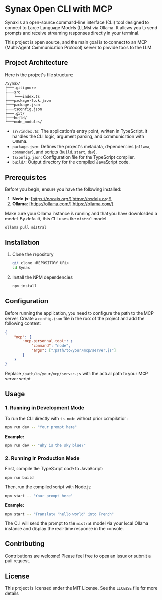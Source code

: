 # Synax Open CLI with MCP

Synax is an open-source command-line interface (CLI) tool designed to connect to Large Language Models (LLMs) via Ollama. It allows you to send prompts and receive streaming responses directly in your terminal.

This project is open source, and the main goal is to connect to an MCP (Multi-Agent Communication Protocol) server to provide tools to the LLM.

## Project Architecture

Here is the project's file structure:

```
/Synax/
├───.gitignore
├───src
│   └───index.ts
├───package-lock.json
├───package.json
├───tsconfig.json
├───.git/
├───build/
└───node_modules/
```

-   `src/index.ts`: The application's entry point, written in TypeScript. It handles the CLI logic, argument parsing, and communication with Ollama.
-   `package.json`: Defines the project's metadata, dependencies (`ollama`, `commander`), and scripts (`build`, `start`, `dev`).
-   `tsconfig.json`: Configuration file for the TypeScript compiler.
-   `build/`: Output directory for the compiled JavaScript code.

## Prerequisites

Before you begin, ensure you have the following installed:

1.  **Node.js**: [https://nodejs.org/](https://nodejs.org/)
2.  **Ollama**: [https://ollama.com/](https://ollama.com/)

Make sure your Ollama instance is running and that you have downloaded a model. By default, this CLI uses the `mistral` model.

```sh
ollama pull mistral
```

## Installation

1.  Clone the repository:
    ```sh
    git clone <REPOSITORY_URL>
    cd Synax
    ```
2.  Install the NPM dependencies:
    ```sh
    npm install
    ```

## Configuration

Before running the application, you need to configure the path to the MCP server. Create a `config.json` file in the root of the project and add the following content:

```json
{
    "mcp": {
        "mcp-personnal-tool": {
            "command": "node",
            "args": ["/path/to/your/mcp/server.js"]
        }
    }
}
```

Replace `/path/to/your/mcp/server.js` with the actual path to your MCP server script.

## Usage

### 1. Running in Development Mode

To run the CLI directly with `ts-node` without prior compilation:

```sh
npm run dev -- "Your prompt here"
```

**Example:**

```sh
npm run dev -- "Why is the sky blue?"
```

### 2. Running in Production Mode

First, compile the TypeScript code to JavaScript:

```sh
npm run build
```

Then, run the compiled script with Node.js:

```sh
npm start -- "Your prompt here"
```

**Example:**

```sh
npm start -- "Translate 'hello world' into French"
```

The CLI will send the prompt to the `mistral` model via your local Ollama instance and display the real-time response in the console.

## Contributing

Contributions are welcome! Please feel free to open an issue or submit a pull request.

## License

This project is licensed under the MIT License. See the `LICENSE` file for more details.
